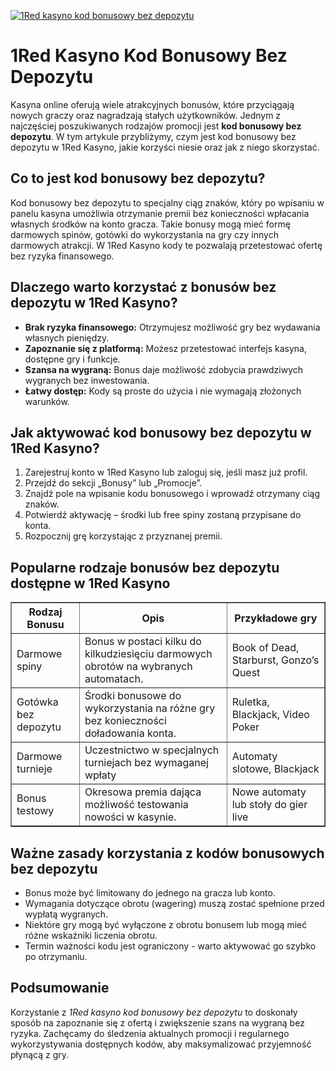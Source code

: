 [![1Red kasyno kod bonusowy bez depozytu](https://123-caf.pages.dev/gitsignup.png)](https://vrmoo.ru/Bt82HjjY)

<h1>1Red Kasyno Kod Bonusowy Bez Depozytu</h1> <p>Kasyna online oferują wiele atrakcyjnych bonusów, które przyciągają nowych graczy oraz nagradzają stałych użytkowników. Jednym z najczęściej poszukiwanych rodzajów promocji jest <strong>kod bonusowy bez depozytu</strong>. W tym artykule przybliżymy, czym jest kod bonusowy bez depozytu w 1Red Kasyno, jakie korzyści niesie oraz jak z niego skorzystać.</p>  <h2>Co to jest kod bonusowy bez depozytu?</h2> <p>Kod bonusowy bez depozytu to specjalny ciąg znaków, który po wpisaniu w panelu kasyna umożliwia otrzymanie premii bez konieczności wpłacania własnych środków na konto gracza. Takie bonusy mogą mieć formę darmowych spinów, gotówki do wykorzystania na gry czy innych darmowych atrakcji. W 1Red Kasyno kody te pozwalają przetestować ofertę bez ryzyka finansowego.</p>  <h2>Dlaczego warto korzystać z bonusów bez depozytu w 1Red Kasyno?</h2> <ul>   <li><strong>Brak ryzyka finansowego:</strong> Otrzymujesz możliwość gry bez wydawania własnych pieniędzy.</li>   <li><strong>Zapoznanie się z platformą:</strong> Możesz przetestować interfejs kasyna, dostępne gry i funkcje.</li>   <li><strong>Szansa na wygraną:</strong> Bonus daje możliwość zdobycia prawdziwych wygranych bez inwestowania.</li>   <li><strong>Łatwy dostęp:</strong> Kody są proste do użycia i nie wymagają złożonych warunków.</li> </ul>  <h2>Jak aktywować kod bonusowy bez depozytu w 1Red Kasyno?</h2> <ol>   <li>Zarejestruj konto w 1Red Kasyno lub zaloguj się, jeśli masz już profil.</li>   <li>Przejdź do sekcji „Bonusy” lub „Promocje”.</li>   <li>Znajdź pole na wpisanie kodu bonusowego i wprowadź otrzymany ciąg znaków.</li>   <li>Potwierdź aktywację – środki lub free spiny zostaną przypisane do konta.</li>   <li>Rozpocznij grę korzystając z przyznanej premii.</li> </ol>  <h2>Popularne rodzaje bonusów bez depozytu dostępne w 1Red Kasyno</h2> <table border="1" cellpadding="8" cellspacing="0" style="border-collapse: collapse; width: 100%;">   <thead>     <tr>       <th>Rodzaj Bonusu</th>       <th>Opis</th>       <th>Przykładowe gry</th>     </tr>   </thead>   <tbody>     <tr>       <td>Darmowe spiny</td>       <td>Bonus w postaci kilku do kilkudziesięciu darmowych obrotów na wybranych automatach.</td>       <td>Book of Dead, Starburst, Gonzo’s Quest</td>     </tr>     <tr>       <td>Gotówka bez depozytu</td>       <td>Środki bonusowe do wykorzystania na różne gry bez konieczności doładowania konta.</td>       <td>Ruletka, Blackjack, Video Poker</td>     </tr>     <tr>       <td>Darmowe turnieje</td>       <td>Uczestnictwo w specjalnych turniejach bez wymaganej wpłaty</td>       <td>Automaty slotowe, Blackjack</td>     </tr>     <tr>       <td>Bonus testowy</td>       <td>Okresowa premia dająca możliwość testowania nowości w kasynie.</td>       <td>Nowe automaty lub stoły do gier live</td>     </tr>   </tbody> </table>  <h2>Ważne zasady korzystania z kodów bonusowych bez depozytu</h2> <ul>   <li>Bonus może być limitowany do jednego na gracza lub konto.</li>   <li>Wymagania dotyczące obrotu (wagering) muszą zostać spełnione przed wypłatą wygranych.</li>   <li>Niektóre gry mogą być wyłączone z obrotu bonusem lub mogą mieć różne wskaźniki liczenia obrotu.</li>   <li>Termin ważności kodu jest ograniczony - warto aktywować go szybko po otrzymaniu.</li> </ul>  <h2>Podsumowanie</h2> <p>Korzystanie z <em>1Red kasyno kod bonusowy bez depozytu</em> to doskonały sposób na zapoznanie się z ofertą i zwiększenie szans na wygraną bez ryzyka. Zachęcamy do śledzenia aktualnych promocji i regularnego wykorzystywania dostępnych kodów, aby maksymalizować przyjemność płynącą z gry.</p>